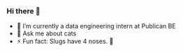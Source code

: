 ### Hi there 👋

- 🌱 I’m currently a data engineering intern at Publican BE
- 💬 Ask me about cats
- ⚡ Fun fact: Slugs have 4 noses. :snail:

